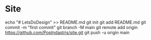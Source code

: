 # Site
echo "# LetsDoDesign" >> README.md
git init
git add README.md
git commit -m "first commit"
git branch -M main
git remote add origin https://github.com/PopIndastris/site.git
git push -u origin main
